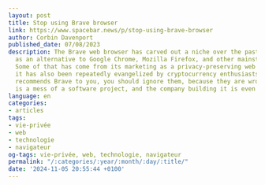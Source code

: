 ```yaml
---
layout: post
title: Stop using Brave browser
link: https://www.spacebar.news/p/stop-using-brave-browser
author: Corbin Davenport
published_date: 07/08/2023
description: The Brave web browser has carved out a niche over the past few years
  as an alternative to Google Chrome, Mozilla Firefox, and other mainstream web browsers.
  Some of that has come from its marketing as a privacy-preserving web browser, and
  it has also been repeatedly evangelized by cryptocurrency enthusiasts. If someone
  recommends Brave to you, you should ignore them, because they are wrong. Brave Browser
  is a mess of a software project, and the company building it is even worse.
language: en
categories:
- articles
tags:
- vie-privée
- web
- technologie
- navigateur
og-tags: vie-privée, web, technologie, navigateur
permalink: "/:categories/:year/:month/:day/:title/"
date: '2024-11-05 20:55:44 +0100'
---
```

